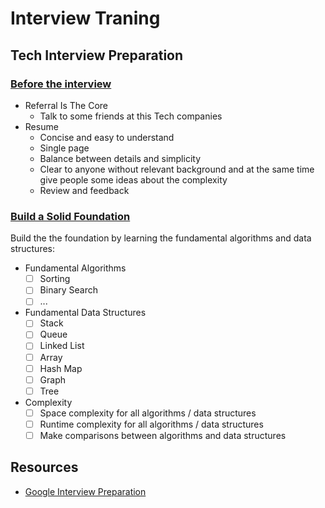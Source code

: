 # Interview Traning

## Tech Interview Preparation

### [Before the interview](http://blog.gainlo.co/index.php/2017/02/18/chapter-1-get-interview-google-complete-guide-google-interview-preparation/)

- Referral Is The Core
    - Talk to some friends at this Tech companies
- Resume
    - Concise and easy to understand
    - Single page
    - Balance between details and simplicity
    - Clear to anyone without relevant background and at the same time give people some ideas about the complexity
    - Review and feedback

### [Build a Solid Foundation](http://blog.gainlo.co/index.php/2017/02/24/chapter-2-build-solid-foundation-complete-guide-google-interview-preparation/)

Build the the foundation by learning the fundamental algorithms and data structures:

- Fundamental Algorithms
    - [ ] Sorting
    - [ ] Binary Search
    - [ ] ...
- Fundamental Data Structures
    - [ ] Stack
    - [ ] Queue
    - [ ] Linked List
    - [ ] Array
    - [ ] Hash Map
    - [ ] Graph
    - [ ] Tree
- Complexity
    - [ ] Space complexity for all algorithms / data structures
    - [ ] Runtime complexity for all algorithms / data structures
    - [ ] Make comparisons between algorithms and data structures

## Resources

- [Google Interview Preparation](http://blog.gainlo.co/index.php/category/google-interview-preparation/)
